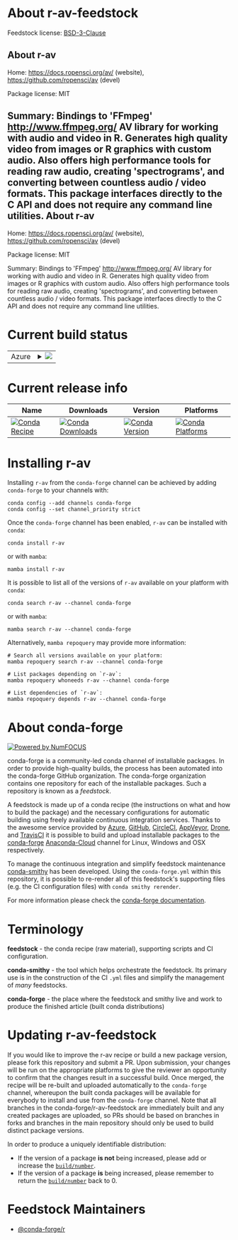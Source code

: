 About r-av-feedstock
====================

Feedstock license: [BSD-3-Clause](https://github.com/conda-forge/r-av-feedstock/blob/main/LICENSE.txt)

About r-av
----------

Home: https://docs.ropensci.org/av/ (website), https://github.com/ropensci/av (devel)

Package license: MIT

Summary: Bindings to 'FFmpeg' <http://www.ffmpeg.org/> AV library for working with audio and video in R. Generates high quality video from images or R graphics with custom audio. Also offers high performance tools for reading raw audio, creating 'spectrograms', and converting between countless audio / video formats. This package interfaces directly to the C API and does not require any command line utilities.
About r-av
----------

Home: https://docs.ropensci.org/av/ (website), https://github.com/ropensci/av (devel)

Package license: MIT

Summary: Bindings to 'FFmpeg' <http://www.ffmpeg.org/> AV library for working with audio and video in R. Generates high quality video from images or R graphics with custom audio. Also offers high performance tools for reading raw audio, creating 'spectrograms', and converting between countless audio / video formats. This package interfaces directly to the C API and does not require any command line utilities.

Current build status
====================


<table>
    
  <tr>
    <td>Azure</td>
    <td>
      <details>
        <summary>
          <a href="https://dev.azure.com/conda-forge/feedstock-builds/_build/latest?definitionId=11154&branchName=main">
            <img src="https://dev.azure.com/conda-forge/feedstock-builds/_apis/build/status/r-av-feedstock?branchName=main">
          </a>
        </summary>
        <table>
          <thead><tr><th>Variant</th><th>Status</th></tr></thead>
          <tbody><tr>
              <td>linux_64_ffmpeg5r_base4.1</td>
              <td>
                <a href="https://dev.azure.com/conda-forge/feedstock-builds/_build/latest?definitionId=11154&branchName=main">
                  <img src="https://dev.azure.com/conda-forge/feedstock-builds/_apis/build/status/r-av-feedstock?branchName=main&jobName=linux&configuration=linux%20linux_64_ffmpeg5r_base4.1" alt="variant">
                </a>
              </td>
            </tr><tr>
              <td>linux_64_ffmpeg5r_base4.2</td>
              <td>
                <a href="https://dev.azure.com/conda-forge/feedstock-builds/_build/latest?definitionId=11154&branchName=main">
                  <img src="https://dev.azure.com/conda-forge/feedstock-builds/_apis/build/status/r-av-feedstock?branchName=main&jobName=linux&configuration=linux%20linux_64_ffmpeg5r_base4.2" alt="variant">
                </a>
              </td>
            </tr><tr>
              <td>linux_64_ffmpeg6r_base4.1</td>
              <td>
                <a href="https://dev.azure.com/conda-forge/feedstock-builds/_build/latest?definitionId=11154&branchName=main">
                  <img src="https://dev.azure.com/conda-forge/feedstock-builds/_apis/build/status/r-av-feedstock?branchName=main&jobName=linux&configuration=linux%20linux_64_ffmpeg6r_base4.1" alt="variant">
                </a>
              </td>
            </tr><tr>
              <td>linux_64_ffmpeg6r_base4.2</td>
              <td>
                <a href="https://dev.azure.com/conda-forge/feedstock-builds/_build/latest?definitionId=11154&branchName=main">
                  <img src="https://dev.azure.com/conda-forge/feedstock-builds/_apis/build/status/r-av-feedstock?branchName=main&jobName=linux&configuration=linux%20linux_64_ffmpeg6r_base4.2" alt="variant">
                </a>
              </td>
            </tr><tr>
              <td>osx_64_ffmpeg5r_base4.1</td>
              <td>
                <a href="https://dev.azure.com/conda-forge/feedstock-builds/_build/latest?definitionId=11154&branchName=main">
                  <img src="https://dev.azure.com/conda-forge/feedstock-builds/_apis/build/status/r-av-feedstock?branchName=main&jobName=osx&configuration=osx%20osx_64_ffmpeg5r_base4.1" alt="variant">
                </a>
              </td>
            </tr><tr>
              <td>osx_64_ffmpeg5r_base4.2</td>
              <td>
                <a href="https://dev.azure.com/conda-forge/feedstock-builds/_build/latest?definitionId=11154&branchName=main">
                  <img src="https://dev.azure.com/conda-forge/feedstock-builds/_apis/build/status/r-av-feedstock?branchName=main&jobName=osx&configuration=osx%20osx_64_ffmpeg5r_base4.2" alt="variant">
                </a>
              </td>
            </tr><tr>
              <td>osx_64_ffmpeg6r_base4.1</td>
              <td>
                <a href="https://dev.azure.com/conda-forge/feedstock-builds/_build/latest?definitionId=11154&branchName=main">
                  <img src="https://dev.azure.com/conda-forge/feedstock-builds/_apis/build/status/r-av-feedstock?branchName=main&jobName=osx&configuration=osx%20osx_64_ffmpeg6r_base4.1" alt="variant">
                </a>
              </td>
            </tr><tr>
              <td>osx_64_ffmpeg6r_base4.2</td>
              <td>
                <a href="https://dev.azure.com/conda-forge/feedstock-builds/_build/latest?definitionId=11154&branchName=main">
                  <img src="https://dev.azure.com/conda-forge/feedstock-builds/_apis/build/status/r-av-feedstock?branchName=main&jobName=osx&configuration=osx%20osx_64_ffmpeg6r_base4.2" alt="variant">
                </a>
              </td>
            </tr><tr>
              <td>win_64_ffmpeg5</td>
              <td>
                <a href="https://dev.azure.com/conda-forge/feedstock-builds/_build/latest?definitionId=11154&branchName=main">
                  <img src="https://dev.azure.com/conda-forge/feedstock-builds/_apis/build/status/r-av-feedstock?branchName=main&jobName=win&configuration=win%20win_64_ffmpeg5" alt="variant">
                </a>
              </td>
            </tr><tr>
              <td>win_64_ffmpeg6</td>
              <td>
                <a href="https://dev.azure.com/conda-forge/feedstock-builds/_build/latest?definitionId=11154&branchName=main">
                  <img src="https://dev.azure.com/conda-forge/feedstock-builds/_apis/build/status/r-av-feedstock?branchName=main&jobName=win&configuration=win%20win_64_ffmpeg6" alt="variant">
                </a>
              </td>
            </tr>
          </tbody>
        </table>
      </details>
    </td>
  </tr>
</table>

Current release info
====================

| Name | Downloads | Version | Platforms |
| --- | --- | --- | --- |
| [![Conda Recipe](https://img.shields.io/badge/recipe-r--av-green.svg)](https://anaconda.org/conda-forge/r-av) | [![Conda Downloads](https://img.shields.io/conda/dn/conda-forge/r-av.svg)](https://anaconda.org/conda-forge/r-av) | [![Conda Version](https://img.shields.io/conda/vn/conda-forge/r-av.svg)](https://anaconda.org/conda-forge/r-av) | [![Conda Platforms](https://img.shields.io/conda/pn/conda-forge/r-av.svg)](https://anaconda.org/conda-forge/r-av) |

Installing r-av
===============

Installing `r-av` from the `conda-forge` channel can be achieved by adding `conda-forge` to your channels with:

```
conda config --add channels conda-forge
conda config --set channel_priority strict
```

Once the `conda-forge` channel has been enabled, `r-av` can be installed with `conda`:

```
conda install r-av
```

or with `mamba`:

```
mamba install r-av
```

It is possible to list all of the versions of `r-av` available on your platform with `conda`:

```
conda search r-av --channel conda-forge
```

or with `mamba`:

```
mamba search r-av --channel conda-forge
```

Alternatively, `mamba repoquery` may provide more information:

```
# Search all versions available on your platform:
mamba repoquery search r-av --channel conda-forge

# List packages depending on `r-av`:
mamba repoquery whoneeds r-av --channel conda-forge

# List dependencies of `r-av`:
mamba repoquery depends r-av --channel conda-forge
```


About conda-forge
=================

[![Powered by
NumFOCUS](https://img.shields.io/badge/powered%20by-NumFOCUS-orange.svg?style=flat&colorA=E1523D&colorB=007D8A)](https://numfocus.org)

conda-forge is a community-led conda channel of installable packages.
In order to provide high-quality builds, the process has been automated into the
conda-forge GitHub organization. The conda-forge organization contains one repository
for each of the installable packages. Such a repository is known as a *feedstock*.

A feedstock is made up of a conda recipe (the instructions on what and how to build
the package) and the necessary configurations for automatic building using freely
available continuous integration services. Thanks to the awesome service provided by
[Azure](https://azure.microsoft.com/en-us/services/devops/), [GitHub](https://github.com/),
[CircleCI](https://circleci.com/), [AppVeyor](https://www.appveyor.com/),
[Drone](https://cloud.drone.io/welcome), and [TravisCI](https://travis-ci.com/)
it is possible to build and upload installable packages to the
[conda-forge](https://anaconda.org/conda-forge) [Anaconda-Cloud](https://anaconda.org/)
channel for Linux, Windows and OSX respectively.

To manage the continuous integration and simplify feedstock maintenance
[conda-smithy](https://github.com/conda-forge/conda-smithy) has been developed.
Using the ``conda-forge.yml`` within this repository, it is possible to re-render all of
this feedstock's supporting files (e.g. the CI configuration files) with ``conda smithy rerender``.

For more information please check the [conda-forge documentation](https://conda-forge.org/docs/).

Terminology
===========

**feedstock** - the conda recipe (raw material), supporting scripts and CI configuration.

**conda-smithy** - the tool which helps orchestrate the feedstock.
                   Its primary use is in the construction of the CI ``.yml`` files
                   and simplify the management of *many* feedstocks.

**conda-forge** - the place where the feedstock and smithy live and work to
                  produce the finished article (built conda distributions)


Updating r-av-feedstock
=======================

If you would like to improve the r-av recipe or build a new
package version, please fork this repository and submit a PR. Upon submission,
your changes will be run on the appropriate platforms to give the reviewer an
opportunity to confirm that the changes result in a successful build. Once
merged, the recipe will be re-built and uploaded automatically to the
`conda-forge` channel, whereupon the built conda packages will be available for
everybody to install and use from the `conda-forge` channel.
Note that all branches in the conda-forge/r-av-feedstock are
immediately built and any created packages are uploaded, so PRs should be based
on branches in forks and branches in the main repository should only be used to
build distinct package versions.

In order to produce a uniquely identifiable distribution:
 * If the version of a package **is not** being increased, please add or increase
   the [``build/number``](https://docs.conda.io/projects/conda-build/en/latest/resources/define-metadata.html#build-number-and-string).
 * If the version of a package **is** being increased, please remember to return
   the [``build/number``](https://docs.conda.io/projects/conda-build/en/latest/resources/define-metadata.html#build-number-and-string)
   back to 0.

Feedstock Maintainers
=====================

* [@conda-forge/r](https://github.com/conda-forge/r/)

